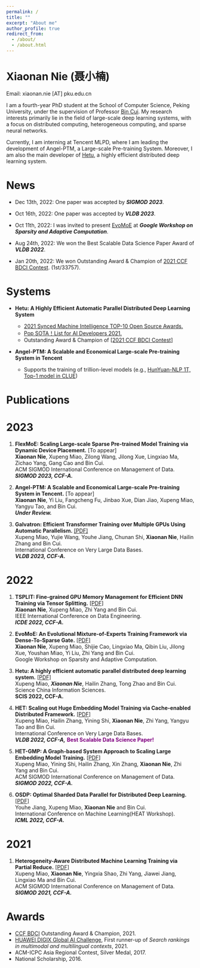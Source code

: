 ```yaml
---
permalink: /
title: ""
excerpt: "About me"
author_profile: true
redirect_from: 
  - /about/
  - /about.html
---
```

Xiaonan Nie (聂小楠)
====
Email: xiaonan.nie [AT] pku.edu.cn

I am a fourth-year PhD student at the School of Computer Science, Peking University, under the supervision of Professor [Bin Cui](https://cuibinpku.github.io). My research interests primarily lie in the field of large-scale deep learning systems, with a focus on distributed computing, heterogeneous computing, and sparse neural networks. 

<!-- I am currently a fourth-year PhD student (2019 -- 2024) advised by Prof. [Bin Cui](https://cuibinpku.github.io) at School of Computer Science, Peking University. My research interests include Large-Scale Deep Learning Systems, Distributed Computing, Heterogeneous Computing and Sparse Neural Network. I am the main developer of [Hetu](https://hsword.github.io/projects/hetu/), an highly efficient distributed deep learning system. -->


Currently, I am interning at Tencent MLPD, where I am leading the development of Angel-PTM, a Large-scale Pre-training System. Moreover, I am also the main developer of [Hetu](https://github.com/PKU-DAIR/Hetu), a highly efficient distributed deep learning system.

<!-- Now, I am interned at the Machine Learning Platform Department (MLPD) of TEG at Tencent, where I lead the development of a Large-Scale Pre-training System. 
Previous, I was a research intern in [System Research Group](https://www.microsoft.com/en-us/research/group/systems-and-networking-research-group-asia/) of Microsoft Research Asia (MSRA), working with [Lingxiao Ma](https://xysmlx.github.io), [Jilong Xue](https://www.microsoft.com/en-us/research/people/jxue/), [Shijie Cao](https://www.microsoft.com/en-us/research/people/shijiecao/) and [Youshan Miao](https://www.microsoft.com/en-us/research/people/yomia/), where we focused on training sparse MoE models efficiently. -->

News
=====
+ Dec 13th, 2022: One paper was accepted by ***SIGMOD 2023***.

+ Oct 16th, 2022: One paper was accepted by ***VLDB 2023***.
  
+ Oct 11th, 2022: I was invited to present [EvoMoE](https://arxiv.org/abs/2112.14397) at ***Google Workshop on Sparsity and Adaptive Computation***.
<!-- + (https://rsvp.withgoogle.com/events/googleworkshopsparsityadaptivecomputation-2022). -->

+ Aug 24th, 2022: We won the Best Scalable Data Science Paper Award of ***VLDB 2022***.
<!-- + (https://vldb.org/2022/?conference-awards)! -->

+ Jan 20th, 2022: We won Outstanding Award & Champion of [2021 CCF BDCI Contest](https://mp.weixin.qq.com/s/hSoDMVMZApQxaiNqh2jUSg). (1st/33757).

Systems
=====
+ **Hetu: A Highly Efficient Automatic Parallel Distributed Deep Learning System**
  + [2021 Synced Machine Intelligence TOP-10 Open Source Awards.](https://www.jiqizhixin.com/awards/2021/events)
  + [Pop SOTA！List for AI Developers 2021.](https://mp.weixin.qq.com/s/jHkF9UpgEn1MLZpRH2FOaA)
  + Outstanding Award & Champion of [[2021 CCF BDCI Contest]](https://mp.weixin.qq.com/s/hSoDMVMZApQxaiNqh2jUSg)


+ **Angel-PTM: A Scalable and Economical Large-scale Pre-training System in Tencent**
  + Supports the training of trillion-level models (e.g., [HunYuan-NLP 1T, Top-1 model in CLUE](https://cluebenchmarks.com/rank.html))
  


Publications
=====

2023
======
1. **FlexMoE: Scaling Large-scale Sparse Pre-trained Model Training via Dynamic Device Placement.** [To appear]<br>
  **Xiaonan Nie**,  Xupeng Miao, Zilong Wang,  Jilong Xue, Lingxiao Ma, Zichao Yang, Gang Cao and Bin Cui.<br>
  ACM SIGMOD International Conference on Management of Data. <br>
  ***SIGMOD 2023, CCF-A.***

2. **Angel-PTM: A Scalable and Economical Large-scale Pre-training System in Tencent.** [To appear]<br>
   **Xiaonan Nie**,  Yi Liu, Fangcheng Fu, Jinbao Xue, Dian Jiao, Xupeng Miao, Yangyu Tao, and Bin Cui.<br>
   ***Under Review.***

3. **Galvatron: Efficient Transformer Training over Multiple GPUs Using Automatic Parallelism.** [[PDF]](https://arxiv.org/abs/2211.13878)<br>
  Xupeng Miao, Yujie Wang, Youhe Jiang,  Chunan Shi, **Xiaonan Nie**, Hailin Zhang and Bin Cui.<br>
  International Conference on Very Large Data Bases. <br>
  ***VLDB 2023, CCF-A.*** 

2022
======
1. **TSPLIT: Fine-grained GPU Memory Management for Efficient DNN Training via Tensor Splitting.** [[PDF]](https://ieeexplore.ieee.org/document/9835178)<br>
  **Xiaonan Nie**,  Xupeng Miao, Zhi Yang and Bin Cui.<br>
  IEEE International Conference on Data Engineering. <br>
  ***ICDE 2022, CCF-A.*** <br>

2. **EvoMoE: An Evolutional Mixture-of-Experts Training Framework via Dense-To-Sparse Gate.** [[PDF]](https://arxiv.org/abs/2112.14397)<br>
  **Xiaonan Nie**, Xupeng Miao, Shijie Cao, Lingxiao Ma, Qibin Liu, Jilong Xue, Youshan Miao, Yi Liu, Zhi Yang and Bin Cui.<br>
  Google Workshop on Sparsity and Adaptive Computation. <br>

3. **Hetu: A highly efficient automatic parallel distributed deep learning system.** [[PDF]](http://scis.scichina.com/en/2023/117101.pdf)<br>
  Xupeng Miao, ***Xiaonan Nie***, Hailin Zhang, Tong Zhao and Bin Cui.<br>
  Science China Information Sciences.<br>
  **SCIS 2022, CCF-A.** <br>

4. **HET: Scaling out Huge Embedding Model Training via Cache-enabled Distributed Framework.** [[PDF]](https://dl.acm.org/doi/10.14778/3489496.3489511) <br>
  Xupeng Miao, Hailin Zhang, Yining Shi,  **Xiaonan Nie**, Zhi Yang, Yangyu Tao and Bin Cui. <br>
  International Conference on Very Large Data Bases. <br>
  ***VLDB 2022, CCF-A,*** **<font color=purple>Best Scalable Data Science Paper!</font>**

5. **HET-GMP: A Graph-based System Approach to Scaling Large Embedding Model Training.** [[PDF]](https://dl.acm.org/doi/10.1145/3514221.3517902)<br>
  Xupeng Miao, Yining Shi, Hailin Zhang,  Xin Zhang, **Xiaonan Nie**, Zhi Yang and Bin Cui.<br>
  ACM SIGMOD International Conference on Management of Data. <br>
  ***SIGMOD 2022, CCF-A.***

6. **OSDP: Optimal Sharded Data Parallel for Distributed Deep Learning.** [[PDF]](https://arxiv.org/abs/2209.13258)<br>
  Youhe Jiang,  Xupeng Miao, **Xiaonan Nie** and Bin Cui.<br>
  International Conference on Machine Learning(HEAT Workshop). <br>
  ***ICML 2022, CCF-A.***


2021
=====
1. **Heterogeneity-Aware Distributed Machine Learning Training via Partial Reduce.** [[PDF]](https://dl.acm.org/doi/10.1145/3448016.3452773)<br>
  Xupeng Miao, **Xiaonan Nie**, Yingxia Shao, Zhi Yang, Jiawei Jiang, Lingxiao Ma and Bin Cui.<br>
  ACM SIGMOD International Conference on Management of Data.<br> 
  ***SIGMOD 2021, CCF-A.*** <br>

Awards
====
+ [CCF BDCI](https://www.datafountain.cn/special/BDCI2021) Outstanding Award & Champion, 2021.
+ [HUAWEI DIGIX Global AI Challenge](https://developer.huawei.com/consumer/cn/activity/digixActivity/digixWinnersDetail/201621215957378831), First runner-up of *Search rankings in multimodal and multilingual contexts*, 2021.
+ ACM-ICPC Asia Regional Contest, Silver Medal, 2017.
+ National Scholarship, 2016.